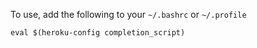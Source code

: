 To use, add the following to your `~/.bashrc` or `~/.profile`

    eval $(heroku-config completion_script)
